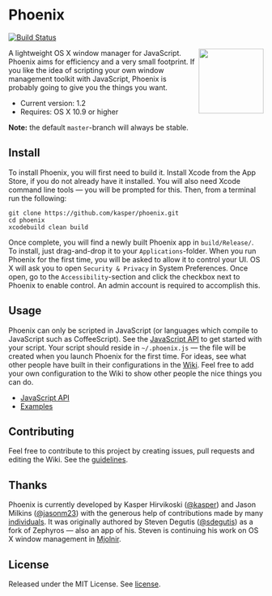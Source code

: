 Phoenix
=======

[![Build Status](https://travis-ci.org/kasper/phoenix.svg?branch=master)](https://travis-ci.org/kasper/phoenix/)

<img width='128' height='128' align='right' src='https://raw.githubusercontent.com/kasper/phoenix/master/Phoenix/Images.xcassets/AppIcon.appiconset/icon_128x128@2x.png'>

A lightweight OS X window manager for JavaScript. Phoenix aims for efficiency and a very small footprint. If you like the idea of scripting your own window management toolkit
with JavaScript, Phoenix is probably going to give you the things you want.

- Current version: 1.2
- Requires: OS X 10.9 or higher

**Note:** the default `master`-branch will always be stable.

## Install

To install Phoenix, you will first need to build it. Install Xcode from the App Store, if you do not already have it installed. You will also need Xcode command line tools — you will be prompted for this. Then, from a terminal run the following:

    git clone https://github.com/kasper/phoenix.git
    cd phoenix
    xcodebuild clean build

Once complete, you will find a newly built Phoenix app in `build/Release/`. To install, just drag-and-drop it to your `Applications`-folder. When you run Phoenix for the first time, you will be asked to allow it to control your UI. OS X will ask you to open `Security & Privacy` in System Preferences. Once open, go to the `Accessibility`-section and click the checkbox next to Phoenix to enable control. An admin account is required to accomplish this.

## Usage

Phoenix can only be scripted in JavaScript (or languages which compile to JavaScript such as CoffeeScript). See the [JavaScript API](API.md) to get started with your script. Your script should reside in `~/.phoenix.js` — the file will be created when you launch Phoenix for the first time. For ideas, see what other people have built in their configurations in the [Wiki](https://github.com/kasper/phoenix/wiki/). Feel free to add your own configuration to the Wiki to show other people the nice things you can do.

- [JavaScript API](API.md)
- [Examples](https://github.com/kasper/phoenix/wiki#examples)

## Contributing

Feel free to contribute to this project by creating issues, pull requests and editing the Wiki. See the [guidelines](CONTRIBUTING.md).

## Thanks

Phoenix is currently developed by Kasper Hirvikoski ([@kasper](https://github.com/kasper/)) and Jason Milkins ([@jasonm23](https://github.com/jasonm23/)) with the generous help of contributions made by many [individuals](https://github.com/kasper/phoenix/graphs/contributors/). It was originally authored by Steven Degutis ([@sdegutis](https://github.com/sdegutis/)) as a fork of Zephyros — also an app of his. Steven is continuing his work on OS X window management in [Mjolnir](https://github.com/sdegutis/mjolnir/).

## License

Released under the MIT License. See [license](LICENSE.md).
